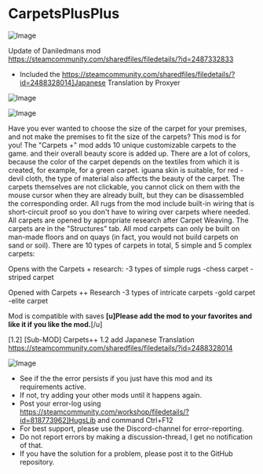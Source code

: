 # CarpetsPlusPlus

![Image](https://i.imgur.com/buuPQel.png)

Update of Daniledmans mod
https://steamcommunity.com/sharedfiles/filedetails/?id=2487332833

- Included the https://steamcommunity.com/sharedfiles/filedetails/?id=2488328014]Japanese Translation by Proxyer

![Image](https://i.imgur.com/pufA0kM.png)

	
![Image](https://i.imgur.com/Z4GOv8H.png)

Have you ever wanted to choose the size of the carpet for your premises, and not make the premises to fit the size of the carpets? This mod is for you!
The "Carpets +" mod adds 10 unique customizable carpets to the game.
and their overall beauty score is added up. There are a lot of colors, because the color of the carpet depends on the textiles from which it is created, for example, for a green carpet.
iguana skin is suitable, for red - devil cloth, the type of material also affects the beauty of the carpet. The carpets themselves are not clickable, you cannot click on them with the mouse cursor when they are already built, but they can be disassembled
the corresponding order. All rugs from the mod include built-in wiring that is short-circuit proof so you don't have to wiring
over carpets where needed. All carpets are opened by appropriate research after Carpet Weaving. The carpets are in the "Structures" tab.
All mod carpets can only be built on man-made floors and on quays (in fact, you would not build carpets on sand or soil).
There are 10 types of carpets in total, 5 simple and 5 complex carpets:

Opens with the Carpets + research:
-3 types of simple rugs
-chess carpet
-striped carpet

Opened with Carpets ++ Research
-3 types of intricate carpets
-gold carpet
-elite carpet

Mod is compatible with saves
**[u]Please add the mod to your favorites and like it if you like the mod.**[/u]

[1.2] [Sub-MOD] Carpets++ 1.2 add Japanese Translation
https://steamcommunity.com/sharedfiles/filedetails/?id=2488328014

![Image](https://i.imgur.com/PwoNOj4.png)



-  See if the the error persists if you just have this mod and its requirements active.
-  If not, try adding your other mods until it happens again.
-  Post your error-log using https://steamcommunity.com/workshop/filedetails/?id=818773962]HugsLib and command Ctrl+F12
-  For best support, please use the Discord-channel for error-reporting.
-  Do not report errors by making a discussion-thread, I get no notification of that.
-  If you have the solution for a problem, please post it to the GitHub repository.


